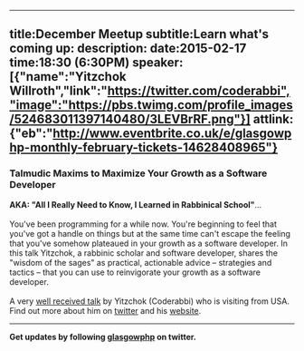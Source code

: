 ----
title:December Meetup
subtitle:Learn what's coming up:
description:
date:2015-02-17
time:18:30 (6:30PM)
speaker:[{"name":"Yitzchok Willroth","link":"https://twitter.com/coderabbi","image":"https://pbs.twimg.com/profile_images/524683011397140480/3LEVBrRF.png"}]
attlink:{"eb":"http://www.eventbrite.co.uk/e/glasgowphp-monthly-february-tickets-14628408965"}
----

### Talmudic Maxims to Maximize Your Growth as a Software Developer

**AKA: "All I Really Need to Know, I Learned in Rabbinical School"**...  
<br/>
You've been programming for a while now. You're beginning to feel that you've 
got a handle on things but at the same time can't escape the feeling that 
you've somehow plateaued in your growth as a software developer. In this talk 
Yitzchok, a rabbinic scholar and software developer, shares the 
"wisdom of the sages" as practical, actionable advice – strategies and 
tactics – that you can use to reinvigorate your growth as a software developer.  
<br/>
A very [well received talk][3] by Yitzchok (Coderabbi) who is visiting from USA.  
Find out more about him on [twitter][1] and his [website][2].

---

**Get updates by following [glasgowphp][99] on twitter.**

[1]: https://twitter.com/coderabbi
[2]: http://coderabbi.github.io/about
[3]: https://joind.in/talk/view/11879
[98]: http://glasgowphp.co.uk/becomeaspeaker
[99]: https://twitter.com/glasgowphp
